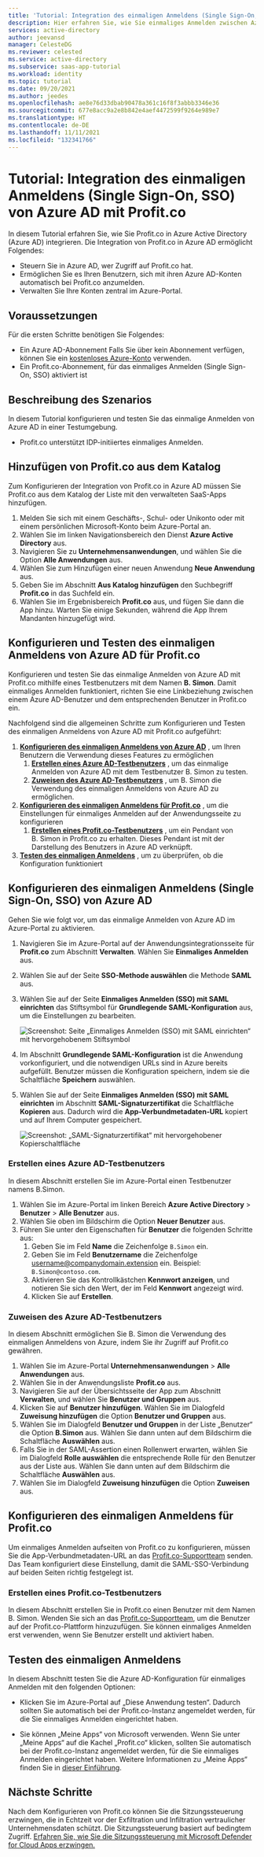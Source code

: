 ```yaml
---
title: 'Tutorial: Integration des einmaligen Anmeldens (Single Sign-On, SSO) von Azure AD mit Profit.co'
description: Hier erfahren Sie, wie Sie einmaliges Anmelden zwischen Azure Active Directory und Profit.co konfigurieren.
services: active-directory
author: jeevansd
manager: CelesteDG
ms.reviewer: celested
ms.service: active-directory
ms.subservice: saas-app-tutorial
ms.workload: identity
ms.topic: tutorial
ms.date: 09/20/2021
ms.author: jeedes
ms.openlocfilehash: ae8e76d33dbab90478a361c16f8f3abbb3346e36
ms.sourcegitcommit: 677e8acc9a2e8b842e4aef4472599f9264e989e7
ms.translationtype: HT
ms.contentlocale: de-DE
ms.lasthandoff: 11/11/2021
ms.locfileid: "132341766"
---
```

# <a name="tutorial-azure-ad-sso-integration-with-profitco"></a>Tutorial: Integration des einmaligen Anmeldens (Single Sign-On, SSO) von Azure AD mit Profit.co

In diesem Tutorial erfahren Sie, wie Sie Profit.co in Azure Active Directory (Azure AD) integrieren. Die Integration von Profit.co in Azure AD ermöglicht Folgendes:

* Steuern Sie in Azure AD, wer Zugriff auf Profit.co hat.
* Ermöglichen Sie es Ihren Benutzern, sich mit ihren Azure AD-Konten automatisch bei Profit.co anzumelden.
* Verwalten Sie Ihre Konten zentral im Azure-Portal.

## <a name="prerequisites"></a>Voraussetzungen

Für die ersten Schritte benötigen Sie Folgendes:

* Ein Azure AD-Abonnement Falls Sie über kein Abonnement verfügen, können Sie ein [kostenloses Azure-Konto](https://azure.microsoft.com/free/) verwenden.
* Ein Profit.co-Abonnement, für das einmaliges Anmelden (Single Sign-On, SSO) aktiviert ist

## <a name="scenario-description"></a>Beschreibung des Szenarios

In diesem Tutorial konfigurieren und testen Sie das einmalige Anmelden von Azure AD in einer Testumgebung.

* Profit.co unterstützt IDP-initiiertes einmaliges Anmelden.

## <a name="add-profitco-from-the-gallery"></a>Hinzufügen von Profit.co aus dem Katalog

Zum Konfigurieren der Integration von Profit.co in Azure AD müssen Sie Profit.co aus dem Katalog der Liste mit den verwalteten SaaS-Apps hinzufügen.

1. Melden Sie sich mit einem Geschäfts-, Schul- oder Unikonto oder mit einem persönlichen Microsoft-Konto beim Azure-Portal an.
1. Wählen Sie im linken Navigationsbereich den Dienst **Azure Active Directory** aus.
1. Navigieren Sie zu **Unternehmensanwendungen**, und wählen Sie die Option **Alle Anwendungen** aus.
1. Wählen Sie zum Hinzufügen einer neuen Anwendung **Neue Anwendung** aus.
1. Geben Sie im Abschnitt **Aus Katalog hinzufügen** den Suchbegriff **Profit.co** in das Suchfeld ein.
1. Wählen Sie im Ergebnisbereich **Profit.co** aus, und fügen Sie dann die App hinzu. Warten Sie einige Sekunden, während die App Ihrem Mandanten hinzugefügt wird.

## <a name="configure-and-test-azure-ad-sso-for-profitco"></a>Konfigurieren und Testen des einmaligen Anmeldens von Azure AD für Profit.co

Konfigurieren und testen Sie das einmalige Anmelden von Azure AD mit Profit.co mithilfe eines Testbenutzers mit dem Namen **B. Simon**. Damit einmaliges Anmelden funktioniert, richten Sie eine Linkbeziehung zwischen einem Azure AD-Benutzer und dem entsprechenden Benutzer in Profit.co ein.

Nachfolgend sind die allgemeinen Schritte zum Konfigurieren und Testen des einmaligen Anmeldens von Azure AD mit Profit.co aufgeführt:

1. **[Konfigurieren des einmaligen Anmeldens von Azure AD](#configure-azure-ad-sso)** , um Ihren Benutzern die Verwendung dieses Features zu ermöglichen
    1. **[Erstellen eines Azure AD-Testbenutzers](#create-an-azure-ad-test-user)** , um das einmalige Anmelden von Azure AD mit dem Testbenutzer B. Simon zu testen.
    1. **[Zuweisen des Azure AD-Testbenutzers](#assign-the-azure-ad-test-user)** , um B. Simon die Verwendung des einmaligen Anmeldens von Azure AD zu ermöglichen.
1. **[Konfigurieren des einmaligen Anmeldens für Profit.co](#configure-profitco-sso)** , um die Einstellungen für einmaliges Anmelden auf der Anwendungsseite zu konfigurieren
    1. **[Erstellen eines Profit.co-Testbenutzers](#create-a-profitco-test-user)** , um ein Pendant von B. Simon in Profit.co zu erhalten. Dieses Pendant ist mit der Darstellung des Benutzers in Azure AD verknüpft.
1. **[Testen des einmaligen Anmeldens](#test-sso)** , um zu überprüfen, ob die Konfiguration funktioniert

## <a name="configure-azure-ad-sso"></a>Konfigurieren des einmaligen Anmeldens (Single Sign-On, SSO) von Azure AD

Gehen Sie wie folgt vor, um das einmalige Anmelden von Azure AD im Azure-Portal zu aktivieren.

1. Navigieren Sie im Azure-Portal auf der Anwendungsintegrationsseite für **Profit.co** zum Abschnitt **Verwalten**. Wählen Sie **Einmaliges Anmelden** aus.
1. Wählen Sie auf der Seite **SSO-Methode auswählen** die Methode **SAML** aus.
1. Wählen Sie auf der Seite **Einmaliges Anmelden (SSO) mit SAML einrichten** das Stiftsymbol für **Grundlegende SAML-Konfiguration** aus, um die Einstellungen zu bearbeiten.

   ![Screenshot: Seite „Einmaliges Anmelden (SSO) mit SAML einrichten“ mit hervorgehobenem Stiftsymbol](common/edit-urls.png)

1. Im Abschnitt **Grundlegende SAML-Konfiguration** ist die Anwendung vorkonfiguriert, und die notwendigen URLs sind in Azure bereits aufgefüllt. Benutzer müssen die Konfiguration speichern, indem sie die Schaltfläche **Speichern** auswählen.

1. Wählen Sie auf der Seite **Einmaliges Anmelden (SSO) mit SAML einrichten** im Abschnitt **SAML-Signaturzertifikat** die Schaltfläche **Kopieren** aus. Dadurch wird die **App-Verbundmetadaten-URL** kopiert und auf Ihrem Computer gespeichert.

    ![Screenshot: „SAML-Signaturzertifikat“ mit hervorgehobener Kopierschaltfläche](common/copy-metadataurl.png)

### <a name="create-an-azure-ad-test-user"></a>Erstellen eines Azure AD-Testbenutzers

In diesem Abschnitt erstellen Sie im Azure-Portal einen Testbenutzer namens B.Simon.

1. Wählen Sie im Azure-Portal im linken Bereich **Azure Active Directory** > **Benutzer** > **Alle Benutzer** aus.
1. Wählen Sie oben im Bildschirm die Option **Neuer Benutzer** aus.
1. Führen Sie unter den Eigenschaften für **Benutzer** die folgenden Schritte aus:
   1. Geben Sie im Feld **Name** die Zeichenfolge `B.Simon` ein.  
   1. Geben Sie im Feld **Benutzername** die Zeichenfolge username@companydomain.extension ein. Beispiel: `B.Simon@contoso.com`.
   1. Aktivieren Sie das Kontrollkästchen **Kennwort anzeigen**, und notieren Sie sich den Wert, der im Feld **Kennwort** angezeigt wird.
   1. Klicken Sie auf **Erstellen**.

### <a name="assign-the-azure-ad-test-user"></a>Zuweisen des Azure AD-Testbenutzers

In diesem Abschnitt ermöglichen Sie B. Simon die Verwendung des einmaligen Anmeldens von Azure, indem Sie ihr Zugriff auf Profit.co gewähren.

1. Wählen Sie im Azure-Portal **Unternehmensanwendungen** > **Alle Anwendungen** aus.
1. Wählen Sie in der Anwendungsliste **Profit.co** aus.
1. Navigieren Sie auf der Übersichtsseite der App zum Abschnitt **Verwalten**, und wählen Sie **Benutzer und Gruppen** aus.
1. Klicken Sie auf **Benutzer hinzufügen**. Wählen Sie im Dialogfeld **Zuweisung hinzufügen** die Option **Benutzer und Gruppen** aus.
1. Wählen Sie im Dialogfeld **Benutzer und Gruppen** in der Liste „Benutzer“ die Option **B.Simon** aus. Wählen Sie dann unten auf dem Bildschirm die Schaltfläche **Auswählen** aus.
1. Falls Sie in der SAML-Assertion einen Rollenwert erwarten, wählen Sie im Dialogfeld **Rolle auswählen** die entsprechende Rolle für den Benutzer aus der Liste aus. Wählen Sie dann unten auf dem Bildschirm die Schaltfläche **Auswählen** aus.
1. Wählen Sie im Dialogfeld **Zuweisung hinzufügen** die Option **Zuweisen** aus.

## <a name="configure-profitco-sso"></a>Konfigurieren des einmaligen Anmeldens für Profit.co

Um einmaliges Anmelden aufseiten von Profit.co zu konfigurieren, müssen Sie die App-Verbundmetadaten-URL an das [Profit.co-Supportteam](mailto:support@profit.co) senden. Das Team konfiguriert diese Einstellung, damit die SAML-SSO-Verbindung auf beiden Seiten richtig festgelegt ist.

### <a name="create-a-profitco-test-user"></a>Erstellen eines Profit.co-Testbenutzers

In diesem Abschnitt erstellen Sie in Profit.co einen Benutzer mit dem Namen B. Simon. Wenden Sie sich an das [Profit.co-Supportteam](mailto:support@profit.co), um die Benutzer auf der Profit.co-Plattform hinzuzufügen. Sie können einmaliges Anmelden erst verwenden, wenn Sie Benutzer erstellt und aktiviert haben.

## <a name="test-sso"></a>Testen des einmaligen Anmeldens

In diesem Abschnitt testen Sie die Azure AD-Konfiguration für einmaliges Anmelden mit den folgenden Optionen:

* Klicken Sie im Azure-Portal auf „Diese Anwendung testen“. Dadurch sollten Sie automatisch bei der Profit.co-Instanz angemeldet werden, für die Sie einmaliges Anmelden eingerichtet haben.

* Sie können „Meine Apps“ von Microsoft verwenden. Wenn Sie unter „Meine Apps“ auf die Kachel „Profit.co“ klicken, sollten Sie automatisch bei der Profit.co-Instanz angemeldet werden, für die Sie einmaliges Anmelden eingerichtet haben. Weitere Informationen zu „Meine Apps“ finden Sie in [dieser Einführung](../user-help/my-apps-portal-end-user-access.md).

## <a name="next-steps"></a>Nächste Schritte

Nach dem Konfigurieren von Profit.co können Sie die Sitzungssteuerung erzwingen, die in Echtzeit vor der Exfiltration und Infiltration vertraulicher Unternehmensdaten schützt. Die Sitzungssteuerung basiert auf bedingtem Zugriff. [Erfahren Sie, wie Sie die Sitzungssteuerung mit Microsoft Defender for Cloud Apps erzwingen.](/cloud-app-security/proxy-deployment-aad)
